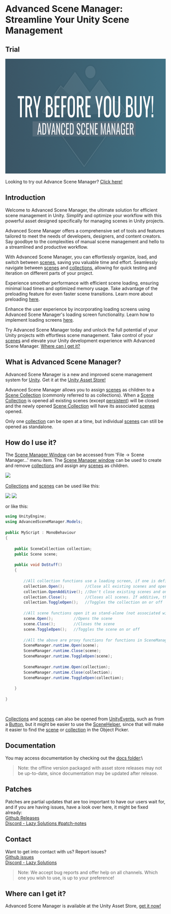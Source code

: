 # Advanced Scene Manager: Streamline Your Unity Scene Management

## Trial

<p align="center">
<img src="/trial/Trial.png" width="640" height="360" />
</p>

Looking to try out Advance Scene Manager? [Click here!](/trial/)

## Introduction
Welcome to Advanced Scene Manager, the ultimate solution for efficient scene management in Unity. Simplify and optimize your workflow with this powerful asset designed specifically for managing scenes in Unity projects.

Advanced Scene Manager offers a comprehensive set of tools and features tailored to meet the needs of developers, designers, and content creators. Say goodbye to the complexities of manual scene management and hello to a streamlined and productive workflow.

With Advanced Scene Manager, you can effortlessly organize, load, and switch between [scenes](https://github.com/Lazy-Solutions/AdvancedSceneManager/blob/2.0/guides/Scenes.md), saving you valuable time and effort. Seamlessly navigate between [scenes](https://github.com/Lazy-Solutions/AdvancedSceneManager/blob/2.0/guides/Scenes.md) and [collections](https://github.com/Lazy-Solutions/AdvancedSceneManager/blob/2.0/guides/Scene%20collections.md), allowing for quick testing and iteration on different parts of your project.

Experience smoother performance with efficient scene loading, ensuring minimal load times and optimized memory usage. Take advantage of the preloading feature for even faster scene transitions. Learn more about preloading [here](https://github.com/Lazy-Solutions/AdvancedSceneManager/blob/2.0/guides/Scenes.md#preloading).

Enhance the user experience by incorporating loading screens using Advanced Scene Manager's loading screen functionality. Learn how to implement loading screens [here](https://github.com/Lazy-Solutions/AdvancedSceneManager/blob/2.0/guides/Loading%20screens.md).

Try Advanced Scene Manager today and unlock the full potential of your Unity projects with effortless scene management. Take control of your [scenes](https://github.com/Lazy-Solutions/AdvancedSceneManager/blob/2.0/guides/Scenes.md) and elevate your Unity development experience with Advanced Scene Manager. [Where can I get it?](https://github.com/Lazy-Solutions/AdvancedSceneManager#where-can-i-get-it)

## What is Advanced Scene Manager?

Advanced Scene Manager is a new and improved scene management system for [Unity](https://unity.com/). Get it at the [Unity Asset Store!](https://assetstore.unity.com/packages/slug/174152)

Advanced Scene Manager allows you to assign [scenes](https://github.com/Lazy-Solutions/AdvancedSceneManager/blob/2.0/guides/Scenes.md) as children to a [Scene Collection](https://github.com/Lazy-Solutions/AdvancedSceneManager/blob/2.0/guides/Scene%20collections.md) (commonly referred to as collections).
When a [Scene Collection](https://github.com/Lazy-Solutions/AdvancedSceneManager/blob/2.0/guides/Scene%20collections.md) is opened all existing scenes (except [persistent](https://github.com/Lazy-Solutions/AdvancedSceneManager/blob/2.0/guides/Scenes.md#persistent-scenes)) will be closed and the newly opened [Scene Collection](https://github.com/Lazy-Solutions/AdvancedSceneManager/blob/2.0/guides/Scene%20collections.md) will have its associated [scenes](https://github.com/Lazy-Solutions/AdvancedSceneManager/blob/2.0/guides/Scenes.md) opened.

Only one [collection](https://github.com/Lazy-Solutions/AdvancedSceneManager/blob/2.0/guides/Scene%20collections.md) can be open at a time, but individual [scenes](https://github.com/Lazy-Solutions/AdvancedSceneManager/blob/2.0/guides/Scene%20collections.md) can still be opened as standalone.

## How do I use it?

The [Scene Manager Window](https://github.com/Lazy-Solutions/AdvancedSceneManager/blob/2.0/guides/Scene%20manager%20window.md) can be accessed from 'File -> Scene Manager...' menu item. The [Scene Manager window](https://github.com/Lazy-Solutions/AdvancedSceneManager/blob/2.0/guides/Scene%20manager%20window.md) can be used to create and remove [collections](https://github.com/Lazy-Solutions/AdvancedSceneManager/blob/2.0/guides/Scene%20collections.md) and assign any [scenes](https://github.com/Lazy-Solutions/AdvancedSceneManager/blob/2.0/guides/Scenes.md) as children.

![](https://github.com/Lazy-Solutions/AdvancedSceneManager/blob/2.0/image/scene-manager-window.png)

[Collections](https://github.com/Lazy-Solutions/AdvancedSceneManager/blob/2.0/guides/Scene%20collections.md) and [scenes](https://github.com/Lazy-Solutions/AdvancedSceneManager/blob/2.0/guides/Scenes.md) can be used like this:

![](https://github.com/Lazy-Solutions/AdvancedSceneManager/blob/2.0/image/button-click-scene-open.png)
![](https://github.com/Lazy-Solutions/AdvancedSceneManager/blob/2.0/image/button-click-collection-open.png)

or like this:

```C#
using UnityEngine;
using AdvancedSceneManager.Models;

public MyScript : MonoBehaviour
{

    public SceneCollection collection;
    public Scene scene;

    public void DoStuff()
    {     

        //All collection functions use a loading screen, if one is defined
        collection.Open();         //Close all existing scenes and open scenes in collection
        collection.OpenAdditive(); //Don't close existing scenes and only open scenes in collection
        collection.Close();        //Closes all scenes. If additive, then only collection scenes will be closed. 
        collection.ToggleOpen();   //Toggles the collection on or off

        //All scene functions open it as stand-alone (not associated with a collection)
        scene.Open();         //Opens the scene
        scene.Close();        //Closes the scene
        scene.ToggleOpen();   //Toggles the scene on or off

        //All the above are proxy functions for functions in SceneManager.runtime
        SceneManager.runtime.Open(scene);
        SceneManager.runtime.Close(scene);
        SceneManager.runtime.ToggleOpen(scene);

        SceneManager.runtime.Open(collection);
        SceneManager.runtime.Close(collection);
        SceneManager.runtime.ToggleOpen(collection);

    }

}
```

</br>

[Collections](https://github.com/Lazy-Solutions/AdvancedSceneManager/blob/2.0/guides/Scene%20collections.md) and [scenes](https://github.com/Lazy-Solutions/AdvancedSceneManager/blob/2.0/guides/Scenes.md) can also be opened from [UnityEvents](https://docs.unity3d.com/Manual/UnityEvents.html), such as from a [Button](https://docs.unity3d.com/Packages/com.unity.ugui@1.0/manual/script-Button.html), but it might be easier to use the [SceneHelper](https://github.com/Lazy-Solutions/AdvancedSceneManager/blob/2.0/guides/Scene%20helper.md), since that will make it easier to find the [scene](https://github.com/Lazy-Solutions/AdvancedSceneManager/blob/2.0/guides/Scenes.md) or [collection](https://github.com/Lazy-Solutions/AdvancedSceneManager/blob/2.0/guides/Scene%20collections.md) in the Object Picker.

## Documentation

You may access documentation by checking out the [docs folder](/docs):\

>Note: the offline version packaged with asset store releases may not be up-to-date, since documentation may be updated after release.

## Patches
Patches are partial updates that are too important to have our users wait for, and if you are having issues, have a look over here, it might be fixed already: \
[Github Releases](https://github.com/Lazy-Solutions/AdvancedSceneManager/releases)\
[Discord - Lazy Solutions #patch-notes](https://discord.com/channels/519089118467325952/806112082873024562)

## Contact
Want to get into contact with us? Report issues?\
[Github issues](https://github.com/Lazy-Solutions/AdvancedSceneManager/issues)\
[Discord - Lazy Solutions](https://discord.gg/upfgXPxFnw)
>Note: We accept bug reports and offer help on all channels. Which one you wish to use, is up to your preference!

## Where can I get it?
Advanced Scene Manager is available at the Unity Asset Store, [get it now!](https://assetstore.unity.com/packages/slug/174152)<br/>
